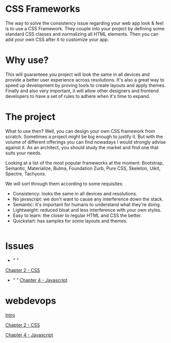 # CSS Frameworks

The way to solve the consistency issue regarding your web app look & feel is to use a CSS Framework. They couple into your project by defining some standard CSS classes and normalizing all HTML elements. Then you can add your own CSS after it to customize your app.

# Why use?

This will guaranteee you project will look the same in all devices and provide a better user experience across resolutions. It's also a great way to speed up development by proving tools to create layouts and apply themes. Finally and also very important, it will allow other designers and frontend developers to have a set of rules to adhere when it's time to expand. 

# The project

What to use then? Well, you can design your own CSS framework from scratch. Sometimes a project might be big enough to justify it. But with the volume of different offerings you can find nowadays I would strongly advise against it. As an architect, you should study the market and find one that suits your needs.

Looking at a list of the most popular frameworks at the moment: 
Bootstrap, Semantic,	Materialize, Bulma, Foundation Zurb,	Pure CSS, Skeleton, Uikit, Spectre, Tachyons.

We will sort through them according to some requisites:
- Consistency: looks the same in all devices and resolutions.
- No javascript: we don't want to cause any interference down the stack.
- Semantic: it's important for humans to understand what they're doing.
- Lightweight: reduced bloat and less interference with your own styles.
- Easy to learn: the closer to regular HTML and CSS the better.
- Quickstart: has samples for some layouts and themes.



```code
```

# Issues
- *" "*

 [Chapter 2 - CSS](chapter2.md)
- *" "*
 [Chapter 4 - Javascript](chapter4.md)
# webdevops
[Intro](../README.md)

[Chapter 2 - CSS](chapter2.md) 

[Chapter 4 - Javascript](chapter4.md)
